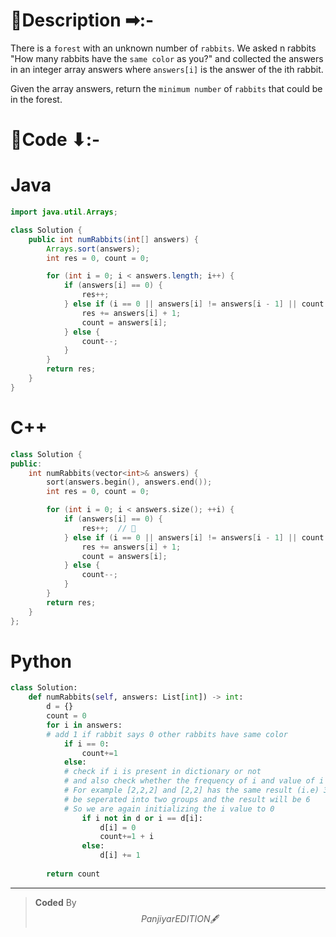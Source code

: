 # 📍Description ➡:-
<!-- Describe your first thoughts on how to solve this problem. -->
There is a `forest` with an unknown number of `rabbits`. We asked n rabbits "How many rabbits have the `same color` as you?" and collected the answers in an integer array answers where `answers[i]` is the answer of the ith rabbit.

Given the array answers, return the `minimum number` of `rabbits` that could be in the forest.


# 📝Code ⬇:-


# Java
```java []
import java.util.Arrays;

class Solution {
    public int numRabbits(int[] answers) {
        Arrays.sort(answers);
        int res = 0, count = 0;

        for (int i = 0; i < answers.length; i++) {
            if (answers[i] == 0) {
                res++;  
            } else if (i == 0 || answers[i] != answers[i - 1] || count == 0) {
                res += answers[i] + 1;  
                count = answers[i];
            } else {
                count--;  
            }
        }
        return res;
    }
}

```

# C++
``` cpp []
class Solution {
public:
    int numRabbits(vector<int>& answers) {
        sort(answers.begin(), answers.end());
        int res = 0, count = 0;

        for (int i = 0; i < answers.size(); ++i) {
            if (answers[i] == 0) {
                res++;  // 🐇 
            } else if (i == 0 || answers[i] != answers[i - 1] || count == 0) {
                res += answers[i] + 1;  
                count = answers[i];   
            } else {
                count--; 
            }
        }
        return res;
    }
};
```

# Python
``` python []
class Solution:
    def numRabbits(self, answers: List[int]) -> int:
        d = {}
        count = 0
        for i in answers:
		# add 1 if rabbit says 0 other rabbits have same color
            if i == 0:
                count+=1
            else:
			# check if i is present in dictionary or not 
			# and also check whether the frequency of i and value of i is same or not
			# For example [2,2,2] and [2,2] has the same result (i.e) 3 but [2,2,2,2] should            
			# be seperated into two groups and the result will be 6
            # So we are again initializing the i value to 0
                if i not in d or i == d[i]:
                    d[i] = 0
                    count+=1 + i
                else:
                    d[i] += 1
                    
        return count   
```

---

>    **Coded** By $$Panjiyar EDITION 🖋  $$

               

